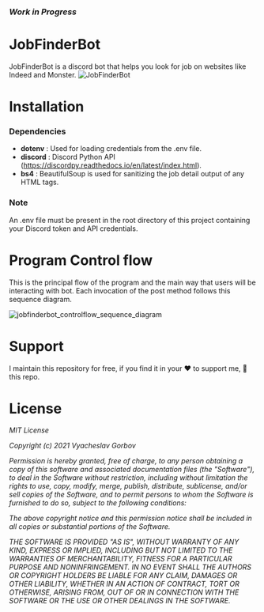 ### <i>Work in Progress</i>
# JobFinderBot
JobFinderBot is a discord bot that helps you look for job on websites like Indeed and Monster. 
![JobFinderBot](https://raw.githubusercontent.com/vyacheslav31/JobFinderBot/main/resources/img/JobFinderBot-02.png)
# Installation
### Dependencies
* <b>dotenv</b> : Used for loading credentials from the .env file.
* <b>discord</b> : Discord Python API (https://discordpy.readthedocs.io/en/latest/index.html).
* <b>bs4</b> : BeautifulSoup is used for sanitizing the job detail output of any HTML tags.

### Note
An .env file must be present in the root directory of this project containing your Discord token and API credentials.

# Program Control flow
This is the principal flow of the program and the main way that users will be interacting with bot. Each invocation of the post method follows this sequence diagram.

![jobfinderbot_controlflow_sequence_diagram](https://user-images.githubusercontent.com/43866398/134757591-a65a5448-d7a3-49bf-b446-a458e0a4b77a.png)

# Support
I maintain this repository for free, if you find it in your ❤️ to support me, 🌟 this repo.

# License
<i>MIT License

Copyright (c) 2021 Vyacheslav Gorbov

Permission is hereby granted, free of charge, to any person obtaining a copy
of this software and associated documentation files (the "Software"), to deal
in the Software without restriction, including without limitation the rights
to use, copy, modify, merge, publish, distribute, sublicense, and/or sell
copies of the Software, and to permit persons to whom the Software is
furnished to do so, subject to the following conditions:

The above copyright notice and this permission notice shall be included in all
copies or substantial portions of the Software.

THE SOFTWARE IS PROVIDED "AS IS", WITHOUT WARRANTY OF ANY KIND, EXPRESS OR
IMPLIED, INCLUDING BUT NOT LIMITED TO THE WARRANTIES OF MERCHANTABILITY,
FITNESS FOR A PARTICULAR PURPOSE AND NONINFRINGEMENT. IN NO EVENT SHALL THE
AUTHORS OR COPYRIGHT HOLDERS BE LIABLE FOR ANY CLAIM, DAMAGES OR OTHER
LIABILITY, WHETHER IN AN ACTION OF CONTRACT, TORT OR OTHERWISE, ARISING FROM,
OUT OF OR IN CONNECTION WITH THE SOFTWARE OR THE USE OR OTHER DEALINGS IN THE
SOFTWARE.</i>

